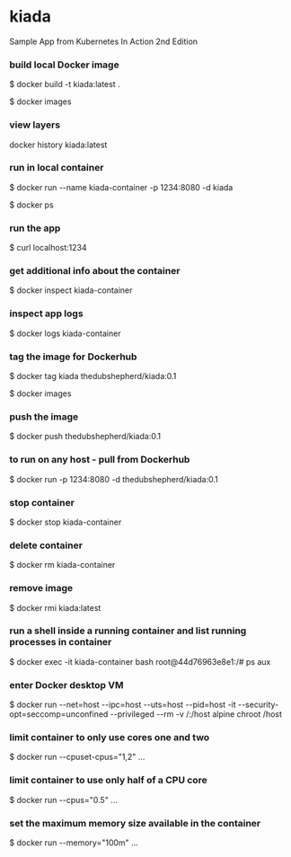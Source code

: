 # kiada

Sample App from Kubernetes In Action 2nd Edition

### build local Docker image

$ docker build -t kiada:latest .

$ docker images

### view layers

docker history kiada:latest

### run in local container

$ docker run --name kiada-container -p 1234:8080 -d kiada

$ docker ps

### run the app

$ curl localhost:1234

### get additional info about the container

$ docker inspect kiada-container

### inspect app logs

$ docker logs kiada-container

### tag the image for Dockerhub

$ docker tag kiada thedubshepherd/kiada:0.1

$ docker images

### push the image

$ docker push thedubshepherd/kiada:0.1

### to run on any host - pull from Dockerhub

$ docker run -p 1234:8080 -d thedubshepherd/kiada:0.1

### stop container

$ docker stop kiada-container

### delete container

$ docker rm kiada-container

### remove image

$ docker rmi kiada:latest

### run a shell inside a running container and list running processes in container

$ docker exec -it kiada-container bash
root@44d76963e8e1:/# ps aux

### enter Docker desktop VM

$ docker run --net=host --ipc=host --uts=host --pid=host -it --security-opt=seccomp=unconfined --privileged --rm -v /:/host alpine chroot /host

### limit container to only use cores one and two

$ docker run --cpuset-cpus="1,2" ...

### limit container to use only half of a CPU core

$ docker run --cpus="0.5" ...

### set the maximum memory size available in the container

$ docker run --memory="100m" ...
